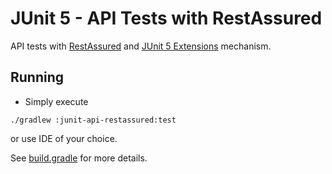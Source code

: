 # JUnit 5 - API Tests with RestAssured

API tests with [RestAssured](https://rest-assured.io/)
and [JUnit 5 Extensions](https://junit.org/junit5/docs/current/user-guide/#extensions) mechanism.

## Running

- Simply execute

```shell
./gradlew :junit-api-restassured:test
```

or use IDE of your choice.

See [build.gradle](build.gradle) for more details.
